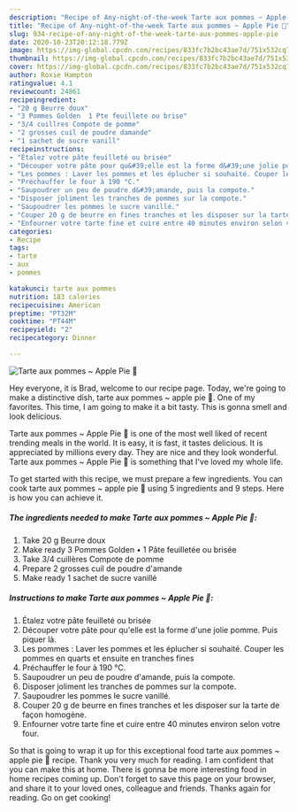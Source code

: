```yaml
---
description: "Recipe of Any-night-of-the-week Tarte aux pommes ~ Apple Pie 🍏"
title: "Recipe of Any-night-of-the-week Tarte aux pommes ~ Apple Pie 🍏"
slug: 934-recipe-of-any-night-of-the-week-tarte-aux-pommes-apple-pie
date: 2020-10-23T20:12:18.779Z
image: https://img-global.cpcdn.com/recipes/833fc7b2bc43ae7d/751x532cq70/tarte-aux-pommes-apple-pie-🍏-photo-principale-de-la-recette.jpg
thumbnail: https://img-global.cpcdn.com/recipes/833fc7b2bc43ae7d/751x532cq70/tarte-aux-pommes-apple-pie-🍏-photo-principale-de-la-recette.jpg
cover: https://img-global.cpcdn.com/recipes/833fc7b2bc43ae7d/751x532cq70/tarte-aux-pommes-apple-pie-🍏-photo-principale-de-la-recette.jpg
author: Roxie Hampton
ratingvalue: 4.1
reviewcount: 24861
recipeingredient:
- "20 g Beurre doux"
- "3 Pommes Golden  1 Pte feuillete ou brise"
- "3/4 cuillres Compote de pomme"
- "2 grosses cuil de poudre damande"
- "1 sachet de sucre vanill"
recipeinstructions:
- "Étalez votre pâte feuilleté ou brisée"
- "Découper votre pâte pour qu&#39;elle est la forme d&#39;une jolie pomme. Puis piquer là."
- "Les pommes : Laver les pommes et les éplucher si souhaité. Couper les pommes en quarts et ensuite en tranches fines"
- "Préchauffer le four à 190 °C."
- "Saupoudrer un peu de poudre d&#39;amande, puis la compote."
- "Disposer joliment les tranches de pommes sur la compote."
- "Saupoudrer les pommes le sucre vanillé."
- "Couper 20 g de beurre en fines tranches et les disposer sur la tarte de façon homogène."
- "Enfourner votre tarte fine et cuire entre 40 minutes environ selon votre four."
categories:
- Recipe
tags:
- tarte
- aux
- pommes

katakunci: tarte aux pommes 
nutrition: 183 calories
recipecuisine: American
preptime: "PT32M"
cooktime: "PT44M"
recipeyield: "2"
recipecategory: Dinner

---
```



![Tarte aux pommes ~ Apple Pie 🍏](https://img-global.cpcdn.com/recipes/833fc7b2bc43ae7d/751x532cq70/tarte-aux-pommes-apple-pie-🍏-photo-principale-de-la-recette.jpg)

Hey everyone, it is Brad, welcome to our recipe page. Today, we're going to make a distinctive dish, tarte aux pommes ~ apple pie 🍏. One of my favorites. This time, I am going to make it a bit tasty. This is gonna smell and look delicious.



Tarte aux pommes ~ Apple Pie 🍏 is one of the most well liked of recent trending meals in the world. It is easy, it is fast, it tastes delicious. It is appreciated by millions every day. They are nice and they look wonderful. Tarte aux pommes ~ Apple Pie 🍏 is something that I've loved my whole life.


To get started with this recipe, we must prepare a few ingredients. You can cook tarte aux pommes ~ apple pie 🍏 using 5 ingredients and 9 steps. Here is how you can achieve it.

<!--inarticleads1-->

##### The ingredients needed to make Tarte aux pommes ~ Apple Pie 🍏:

1. Take 20 g Beurre doux
1. Make ready 3 Pommes Golden • 1 Pâte feuilletée ou brisée
1. Take 3/4 cuillères Compote de pomme
1. Prepare 2 grosses cuil de poudre d&#39;amande
1. Make ready 1 sachet de sucre vanillé




<!--inarticleads2-->

##### Instructions to make Tarte aux pommes ~ Apple Pie 🍏:

1. Étalez votre pâte feuilleté ou brisée
1. Découper votre pâte pour qu&#39;elle est la forme d&#39;une jolie pomme. Puis piquer là.
1. Les pommes : Laver les pommes et les éplucher si souhaité. Couper les pommes en quarts et ensuite en tranches fines
1. Préchauffer le four à 190 °C.
1. Saupoudrer un peu de poudre d&#39;amande, puis la compote.
1. Disposer joliment les tranches de pommes sur la compote.
1. Saupoudrer les pommes le sucre vanillé.
1. Couper 20 g de beurre en fines tranches et les disposer sur la tarte de façon homogène.
1. Enfourner votre tarte fine et cuire entre 40 minutes environ selon votre four.




So that is going to wrap it up for this exceptional food tarte aux pommes ~ apple pie 🍏 recipe. Thank you very much for reading. I am confident that you can make this at home. There is gonna be more interesting food in home recipes coming up. Don't forget to save this page on your browser, and share it to your loved ones, colleague and friends. Thanks again for reading. Go on get cooking!
